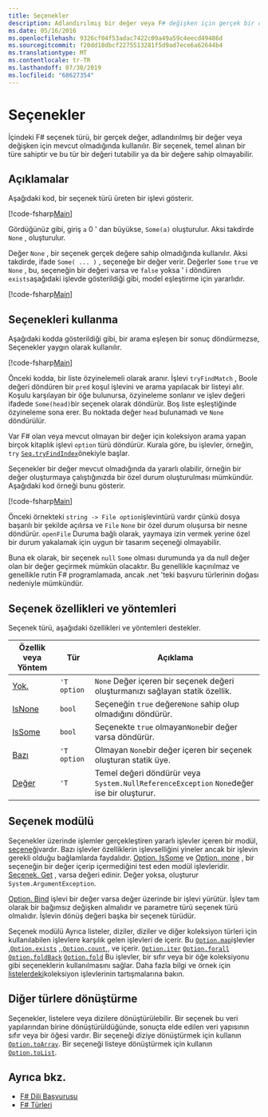```yaml
---
title: Seçenekler
description: Adlandırılmış bir değer veya F# değişken için gerçek bir değer bulunmaması durumunda seçenek türlerini nasıl kullanacağınızı öğrenin.
ms.date: 05/16/2016
ms.openlocfilehash: 9326cf04f53adac7422c09a49a59c4eecd49486d
ms.sourcegitcommit: f20dd18dbcf2275513281f5d9ad7ece6a62644b4
ms.translationtype: MT
ms.contentlocale: tr-TR
ms.lasthandoff: 07/30/2019
ms.locfileid: "68627354"
---
```

# <a name="options"></a>Seçenekler

İçindeki F# seçenek türü, bir gerçek değer, adlandırılmış bir değer veya değişken için mevcut olmadığında kullanılır. Bir seçenek, temel alınan bir türe sahiptir ve bu tür bir değeri tutabilir ya da bir değere sahip olmayabilir.

## <a name="remarks"></a>Açıklamalar

Aşağıdaki kod, bir seçenek türü üreten bir işlevi gösterir.

[!code-fsharp[Main](~/samples/snippets/fsharp/lang-ref-1/snippet1404.fs)]

Gördüğünüz gibi, giriş `a` 0 ' dan büyükse, `Some(a)` oluşturulur.  Aksi takdirde `None` , oluşturulur.

Değer `None` , bir seçenek gerçek değere sahip olmadığında kullanılır. Aksi takdirde, ifade `Some( ... )` , seçeneğe bir değer verir. Değerler `Some` `true` ve `None` , bu, seçeneğin bir değeri varsa ve `false` yoksa ' i döndüren `exists`aşağıdaki işlevde gösterildiği gibi, model eşleştirme için yararlıdır.

[!code-fsharp[Main](~/samples/snippets/fsharp/lang-ref-1/snippet1401.fs)]

## <a name="using-options"></a>Seçenekleri kullanma

Aşağıdaki kodda gösterildiği gibi, bir arama eşleşen bir sonuç döndürmezse, Seçenekler yaygın olarak kullanılır.

[!code-fsharp[Main](~/samples/snippets/fsharp/lang-ref-1/snippet1403.fs)]

Önceki kodda, bir liste özyinelemeli olarak aranır. İşlevi `tryFindMatch` , Boole değeri döndüren bir `pred` koşul işlevini ve arama yapılacak bir listeyi alır. Koşulu karşılayan bir öğe bulunursa, özyineleme sonlanır ve işlev değeri ifadede `Some(head)`bir seçenek olarak döndürür. Boş liste eşleştiğinde özyineleme sona erer. Bu noktada değer `head` bulunamadı ve `None` döndürülür.

Var F# olan veya mevcut olmayan bir değer için koleksiyon arama yapan birçok kitaplık işlevi `option` türü döndürür. Kurala göre, bu işlevler, örneğin, `try` [`Seq.tryFindIndex`](https://msdn.microsoft.com/library/c357b221-edf6-4f68-bf40-82a3156d945a)önekiyle başlar.

Seçenekler bir değer mevcut olmadığında da yararlı olabilir, örneğin bir değer oluşturmaya çalıştığınızda bir özel durum oluşturulması mümkündür. Aşağıdaki kod örneği bunu gösterir.

[!code-fsharp[Main](~/samples/snippets/fsharp/lang-ref-1/snippet1402.fs)]

Önceki örnekteki `string -> File option`işlevintürü vardır çünkü dosya başarılı bir şekilde açılırsa ve `File` `None` bir özel durum oluşursa bir nesne döndürür. `openFile` Duruma bağlı olarak, yaymaya izin vermek yerine özel bir durum yakalamak için uygun bir tasarım seçeneği olmayabilir.

Buna ek olarak, bir seçenek `null` `Some` olması durumunda ya da null değer olan bir değer geçirmek mümkün olacaktır. Bu genellikle kaçınılmaz ve genellikle rutin F# programlamada, ancak .net 'teki başvuru türlerinin doğası nedeniyle mümkündür.

## <a name="option-properties-and-methods"></a>Seçenek özellikleri ve yöntemleri

Seçenek türü, aşağıdaki özellikleri ve yöntemleri destekler.

|Özellik veya Yöntem|Tür|Açıklama|
|------------------|----|-----------|
|[Yok.](https://msdn.microsoft.com/library/83ef260a-aa33-4e6f-aee6-b9bf0a461476)|`'T option`|`None` Değer içeren bir seçenek değeri oluşturmanızı sağlayan statik özellik.|
|[IsNone](https://msdn.microsoft.com/library/f08532ca-1716-4f60-ae59-8ef6256df234)|`bool`|Seçeneğin `true` değere`None` sahip olup olmadığını döndürür.|
|[IsSome](https://msdn.microsoft.com/library/c5088d51-c5d7-425f-a77f-12c379bb356f)|`bool`|Seçenekte `true` olmayan`None`bir değer varsa döndürür.|
|[Bazı](https://msdn.microsoft.com/library/12f048d2-e293-4596-accb-de036ecd63fc)|`'T option`|Olmayan `None`bir değer içeren bir seçenek oluşturan statik üye.|
|[Değer](https://msdn.microsoft.com/library/c79f68e8-11fd-45b1-a053-e8fc38b56df7)|`'T`|Temel değeri döndürür veya `System.NullReferenceException` `None`değer ise bir oluşturur.|

## <a name="option-module"></a>Seçenek modülü

Seçenekler üzerinde işlemler gerçekleştiren yararlı işlevler içeren bir modül, [seçeneği](https://msdn.microsoft.com/library/e615e4d3-bbbb-49ba-addc-6061ea2e2f4c)vardır. Bazı işlevler özelliklerin işlevselliğini yineler ancak bir işlevin gerekli olduğu bağlamlarda faydalıdır. [Option. IsSome](https://msdn.microsoft.com/library/41ad0857-5672-4326-84b5-c33dc43dcf79) ve [Option. ınone](https://msdn.microsoft.com/library/73db6a53-15e7-40a6-94f9-a0049e5f4819) , bir seçeneğin bir değer içerip içermediğini test eden modül işlevleridir. [Seçenek. Get](https://msdn.microsoft.com/library/803e9fcb-6edd-4910-808c-25f08cbc55ea) , varsa değeri edinir. Değer yoksa, oluşturur `System.ArgumentException`.

[Option. Bind](https://msdn.microsoft.com/library/c3406192-24ac-49b5-bc3b-8f805187f1c0) işlevi bir değer varsa değer üzerinde bir işlevi yürütür. İşlev tam olarak bir bağımsız değişken almalıdır ve parametre türü seçenek türü olmalıdır. İşlevin dönüş değeri başka bir seçenek türüdür.

Seçenek modülü Ayrıca listeler, diziler, diziler ve diğer koleksiyon türleri için kullanılabilen işlevlere karşılık gelen işlevleri de içerir. Bu [`Option.map`](https://msdn.microsoft.com/library/91a20385-7e73-40c2-9adc-635e86d6a622)işlevler [,`Option.exists`](https://msdn.microsoft.com/library/a606d2d4-fddc-4eab-ab37-c6138fb7ad99) [,,`Option.count`](https://msdn.microsoft.com/library/2dac83a9-684e-4d0f-b50e-ff722a8bb876),, ve içerir. [`Option.iter`](https://msdn.microsoft.com/library/83389eef-3dff-4074-b4cc-f69581c25191) [`Option.forall`](https://msdn.microsoft.com/library/ba884586-5eae-49c5-9e36-05481c1c3428) [`Option.foldBack`](https://msdn.microsoft.com/library/a882fbaf-c019-46f0-b4f5-b8c2b8b90ffb) [`Option.fold`](https://msdn.microsoft.com/library/af896794-3d53-406c-9411-316cd5c33ad8) Bu işlevler, bir sıfır veya bir öğe koleksiyonu gibi seçeneklerin kullanılmasını sağlar. Daha fazla bilgi ve örnek için [listelerdeki](lists.md)koleksiyon işlevlerinin tartışmalarına bakın.

## <a name="converting-to-other-types"></a>Diğer türlere dönüştürme

Seçenekler, listelere veya dizilere dönüştürülebilir. Bir seçenek bu veri yapılarından birine dönüştürüldüğünde, sonuçta elde edilen veri yapısının sıfır veya bir öğesi vardır. Bir seçeneği diziye dönüştürmek için kullanın [`Option.toArray`](https://msdn.microsoft.com/library/c8044873-ba17-4b52-8231-eb1a28318c64). Bir seçeneği listeye dönüştürmek için kullanın [`Option.toList`](https://msdn.microsoft.com/library/5f1af295-9fa9-40ad-b4a1-3578d94d44e1).

## <a name="see-also"></a>Ayrıca bkz.

- [F# Dili Başvurusu](index.md)
- [F# Türleri](fsharp-types.md)
